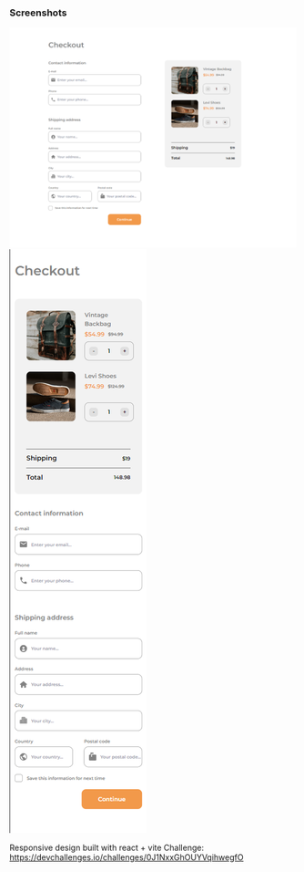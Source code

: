 ### Screenshots

![](public/desktop.png)
![](public/mobile.png)

Responsive design built with react + vite
Challenge: https://devchallenges.io/challenges/0J1NxxGhOUYVqihwegfO
